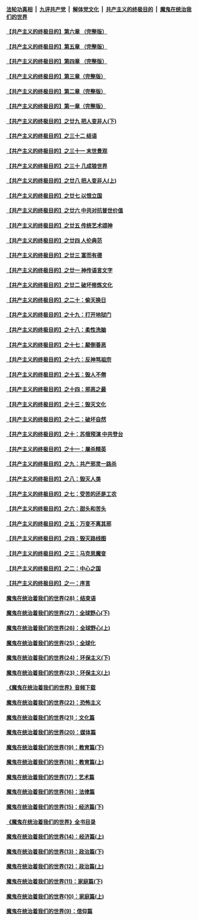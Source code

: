####  [法轮功真相](../../../../basic/blob/master/README.md?t=04091130) &nbsp;|&nbsp; [九评共产党](../../../../9ping.md/blob/master/README.md?t=04091130) &nbsp;|&nbsp; [解体党文化](../../../../jtdwh.md/blob/master/README.md?t=04091130)  &nbsp;|&nbsp; [共产主义的终极目的](../../../../gczydzjmd.md/blob/master/README.md?t=04091130) &nbsp;|&nbsp; [魔鬼在统治我们的世界](../../../../mgztzwmdsj.md/blob/master/README.md?t=04091130) 

#### [【共产主义的终极目的】第六章 （完整版）](../pages/nsc422/n11428913.md?t=04091130) 

#### [【共产主义的终极目的】第五章 （完整版）](../pages/nsc422/n11428912.md?t=04091130) 

#### [【共产主义的终极目的】第四章 （完整版）](../pages/nsc422/n11428907.md?t=04091130) 

#### [【共产主义的终极目的】第三章（完整版）](../pages/nsc422/n11428848.md?t=04091130) 

#### [【共产主义的终极目的】第二章（完整版）](../pages/nsc422/n11428831.md?t=04091130) 

#### [【共产主义的终极目的】第一章（完整版）](../pages/nsc422/n11417651.md?t=04091130) 

#### [【共产主义的终极目的】之廿九 把人变非人(下)](../pages/nsc422/n11344140.md?t=04091130) 

#### [【共产主义的终极目的】之三十二 结语](../pages/nsc422/n11360535.md?t=04091130) 

#### [【共产主义的终极目的】之三十一 末世景观](../pages/nsc422/n11351129.md?t=04091130) 

#### [【共产主义的终极目的】之三十 几成狼世界](../pages/nsc422/n11348280.md?t=04091130) 

#### [【共产主义的终极目的】之廿八 把人变非人(上)](../pages/nsc422/n11340492.md?t=04091130) 

#### [【共产主义的终极目的】之廿七 以恨立国](../pages/nsc422/n11336944.md?t=04091130) 

#### [【共产主义的终极目的】之廿六 中共对抗普世价值](../pages/nsc422/n11324785.md?t=04091130) 

#### [【共产主义的终极目的】之廿五 传统艺术颂神](../pages/nsc422/n11296396.md?t=04091130) 

#### [【共产主义的终极目的】之廿四 人伦典范](../pages/nsc422/n11296397.md?t=04091130) 

#### [【共产主义的终极目的】之廿三 富而有德](../pages/nsc422/n11283598.md?t=04091130) 

#### [【共产主义的终极目的】之廿一 神传语言文字](../pages/nsc422/n11263265.md?t=04091130) 

#### [【共产主义的终极目的】之廿二 破坏修炼文化](../pages/nsc422/n11245728.md?t=04091130) 

#### [【共产主义的终极目的】之二十：偷天换日](../pages/nsc422/n11238846.md?t=04091130) 

#### [【共产主义的终极目的】之十九：打开地狱门](../pages/nsc422/n11206376.md?t=04091130) 

#### [【共产主义的终极目的】之十八：柔性洗脑](../pages/nsc422/n11199994.md?t=04091130) 

#### [【共产主义的终极目的】之十七：颠倒善恶](../pages/nsc422/n11179782.md?t=04091130) 

#### [【共产主义的终极目的】之十六：反神骂祖宗](../pages/nsc422/n11166798.md?t=04091130) 

#### [【共产主义的终极目的】之十五：毁人不倦](../pages/nsc422/n11166792.md?t=04091130) 

#### [【共产主义的终极目的】之十四：邪恶之最](../pages/nsc422/n11150249.md?t=04091130) 

#### [【共产主义的终极目的】之十三：毁灭文化](../pages/nsc422/n11135227.md?t=04091130) 

#### [【共产主义的终极目的】之十二：破坏自然](../pages/nsc422/n11135214.md?t=04091130) 

#### [【共产主义的终极目的】之十：苏俄预演 中共登台](../pages/nsc422/n11118424.md?t=04091130) 

#### [【共产主义的终极目的】之十一：屠杀精英](../pages/nsc422/n11118442.md?t=04091130) 

#### [【共产主义的终极目的】之九：共产邪灵一路杀](../pages/nsc422/n11114139.md?t=04091130) 

#### [【共产主义的终极目的】之八：毁灭人类](../pages/nsc422/n11108503.md?t=04091130) 

#### [【共产主义的终极目的】之七：受苦的还是工农](../pages/nsc422/n11101809.md?t=04091130) 

#### [【共产主义的终极目的】之六：甜头和苦头](../pages/nsc422/n11096971.md?t=04091130) 

#### [【共产主义的终极目的】之五：万变不离其邪](../pages/nsc422/n11091285.md?t=04091130) 

#### [【共产主义的终极目的】之四：毁灭路线图](../pages/nsc422/n11086284.md?t=04091130) 

#### [【共产主义的终极目的】之三：马克思魔变](../pages/nsc422/n11061941.md?t=04091130) 

#### [【共产主义的终极目的】之二：中心之国](../pages/nsc422/n11047728.md?t=04091130) 

#### [【共产主义的终极目的】之一：序言](../pages/nsc422/n11086077.md?t=04091130) 

#### [魔鬼在统治着我们的世界(28)：结束语](../pages/nsc422/n10936246.md?t=04091130) 

#### [魔鬼在统治着我们的世界(27)：全球野心(下)](../pages/nsc422/n10928319.md?t=04091130) 

#### [魔鬼在统治着我们的世界(26)：全球野心(上)](../pages/nsc422/n10900318.md?t=04091130) 

#### [魔鬼在统治着我们的世界(25)：全球化](../pages/nsc422/n10788205.md?t=04091130) 

#### [魔鬼在统治着我们的世界(24)：环保主义(下)](../pages/nsc422/n10695307.md?t=04091130) 

#### [魔鬼在统治着我们的世界(23)：环保主义(上)](../pages/nsc422/n10688613.md?t=04091130) 

#### [《魔鬼在统治着我们的世界》音频下载](../pages/nsc422/n10635553.md?t=04091130) 

#### [魔鬼在统治着我们的世界(22)：恐怖主义](../pages/nsc422/n10614727.md?t=04091130) 

#### [魔鬼在统治着我们的世界(21)：文化篇](../pages/nsc422/n10597706.md?t=04091130) 

#### [魔鬼在统治着我们的世界(20)：媒体篇](../pages/nsc422/n10586579.md?t=04091130) 

#### [魔鬼在统治着我们的世界(19)：教育篇(下)](../pages/nsc422/n10564808.md?t=04091130) 

#### [魔鬼在统治着我们的世界(18)：教育篇(上)](../pages/nsc422/n10526970.md?t=04091130) 

#### [魔鬼在统治着我们的世界(17)：艺术篇](../pages/nsc422/n10499093.md?t=04091130) 

#### [魔鬼在统治着我们的世界(16)：法律篇](../pages/nsc422/n10485969.md?t=04091130) 

#### [魔鬼在统治着我们的世界(15)：经济篇(下)](../pages/nsc422/n10469975.md?t=04091130) 

#### [《魔鬼在统治着我们的世界》全书目录](../pages/nsc422/n10464261.md?t=04091130) 

#### [魔鬼在统治着我们的世界(14)：经济篇(上)](../pages/nsc422/n10457370.md?t=04091130) 

#### [魔鬼在统治着我们的世界(13)：政治篇(下)](../pages/nsc422/n10448270.md?t=04091130) 

#### [魔鬼在统治着我们的世界(12)：政治篇(上)](../pages/nsc422/n10444576.md?t=04091130) 

#### [魔鬼在统治着我们的世界(11)：家庭篇(下)](../pages/nsc422/n10440961.md?t=04091130) 

#### [魔鬼在统治着我们的世界(10)：家庭篇(上)](../pages/nsc422/n10435448.md?t=04091130) 

#### [魔鬼在统治着我们的世界(9)：信仰篇](../pages/nsc422/n10432159.md?t=04091130) 

